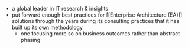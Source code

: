 - a global leader in IT research & insights
- put forward enough best practices for [[Enterprise Architecture (EA)]] solutions through the years during its consulting practices that it has built up its own methodology
	- one focusing more so on business outcomes rather than abstract phasing